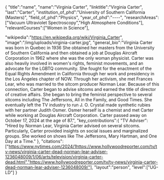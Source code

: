 {
"title":"name",
"name":"Virginia Carter",
"linktitle":"Virginia Carter",
"last":"Carter",
"institution_of_phd":"University of Southern California (Masters)",
"field_of_phd":"Physics",
"year_of_phd":"----",
"researchAreas":["Vacuum Ultraviolet Spectroscopy","High Atmosphere Conditions"],
"relevantCourses":["Women in Science"],

"wikipedia":"https://en.wikipedia.org/wiki/Virginia_Carter",
"image":"/img/uploads/virginia-carter.jpg",
"general_bio":"Virginia Carter was born in Quebec in 1936  She obtained her masters from the University of Southern California and then obtained a job at Douglas Aircraft Corporation in 1962 where she was the only woman physicist. Carter was also heavily involved in women's rights, feminist movements, and an advocate for the LGBTQ community. She fought for the enactment of the Equal Rights Amendment in California through her work and presidency in the Los Angeles chapter of NOW. Through her activism, she met Frances Lear, who was married to the sitcom producer Norman Lear. Because of this connection, Carter began to advise sitcoms and earned the title of director of creative affairs. She began to bring the feminist perspective to several sitcoms including The Jeffersons, All in the Family, and Good Times. She eventually left the TV industry to run J. O. Crystal made synthetic rubies with her partner Judith Osmer. Osmer herself is a chemist and met Carter while working at Douglas Aircraft Corporation. Carter passed away on October 17, 2024 at the age of 87.",
"key_contributions":{
"TV Adviser": "Hired by Norman Lear, Virginia Carter advised on several sitcoms. Particularly, Carter provided insights on social issues and marginalized groups. She worked on shows like The Jeffersons, Mary Hartman, and One Day at a Time." 
},
"citations":["https://www.nytimes.com/2024/1https://www.hollywoodreporter.com/tv/tv-news/virginia-carter-dead-norman-lear-adviser-1236048009/1/06/arts/television/virginia-carter-dead.html","https://www.hollywoodreporter.com/tv/tv-news/virginia-carter-dead-norman-lear-adviser-1236048009/"],
"layout":"person",
"level":["UG-LD"]
}